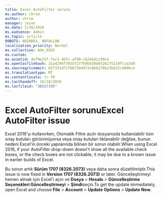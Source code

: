 ```yaml
---
title: Excel AutoFilter sorunu
ms.author: chrsm
author: chrsm
manager: jecon
ms.date: 2/26/2018
ms.audience: Admin
ms.topic: article
ROBOTS: NOINDEX, NOFOLLOW
localization_priority: Normal
ms.collection: Adm_O365
ms.custom: ''
ms.assetid: 4ef9e25f-7ac3-46fc-af90-cb24ad1c99ce
ms.openlocfilehash: 31a4294f7035f2ff69bb30b65261f5210fc1a3d0
ms.sourcegitcommit: 037331d71f06750d972c0b6278b23bb15c4806ca
ms.translationtype: MT
ms.contentlocale: tr-TR
ms.lasthandoff: 10/18/2019
ms.locfileid: "36527195"
---
```

# <a name="excel-autofilter-issue"></a><span data-ttu-id="a9a9f-102">Excel AutoFilter sorunu</span><span class="sxs-lookup"><span data-stu-id="a9a9f-102">Excel AutoFilter issue</span></span>

<span data-ttu-id="a9a9f-103">Excel 2016'yı kullanırken, Otomatik Filtre açılır dosyanızda kullanılabilir tüm onay kutuları görünmüyorsa veya onay kutuları tıklanabilir değilse, bunun nedeni Excel'in önceki yapılarında bilinen bir sorun olabilir.</span><span class="sxs-lookup"><span data-stu-id="a9a9f-103">When using Excel 2016, if your AutoFilter drop-down doesn't show all the available check boxes, or the check boxes are not clickable, it may be due to a known issue in earlier builds of Excel.</span></span> 
  
<span data-ttu-id="a9a9f-104">Bu sorun artık **Sürüm 1707 (8326.2073)** veya daha sonra düzeltilmiştir.</span><span class="sxs-lookup"><span data-stu-id="a9a9f-104">This issue is now fixed in **Version 1707 (8326.2073)** or later.</span></span> <span data-ttu-id="a9a9f-105">Güncelleştirmeyi hemen almak için Excel'i açın ve **Dosya** \> **Hesabı** \> **Güncelleştirme Seçenekleri Güncelleştirmeyi** \> **Şimdi**seçin.</span><span class="sxs-lookup"><span data-stu-id="a9a9f-105">To get the update immediately, open Excel and choose **File** \> **Account** \> **Update Options** \> **Update Now**.</span></span>
  

